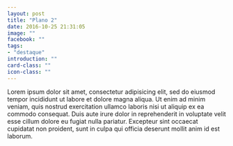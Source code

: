 ```yaml
---
layout: post
title: "Plano 2"
date: 2016-10-25 21:31:05
image: ""
facebook: ""
tags:
- "destaque"
introduction: ""
card-class: ""
icon-class: ""
---
```


Lorem ipsum dolor sit amet, consectetur adipisicing elit, sed do eiusmod
tempor incididunt ut labore et dolore magna aliqua. Ut enim ad minim veniam,
quis nostrud exercitation ullamco laboris nisi ut aliquip ex ea commodo
consequat. Duis aute irure dolor in reprehenderit in voluptate velit esse
cillum dolore eu fugiat nulla pariatur. Excepteur sint occaecat cupidatat non
proident, sunt in culpa qui officia deserunt mollit anim id est laborum.